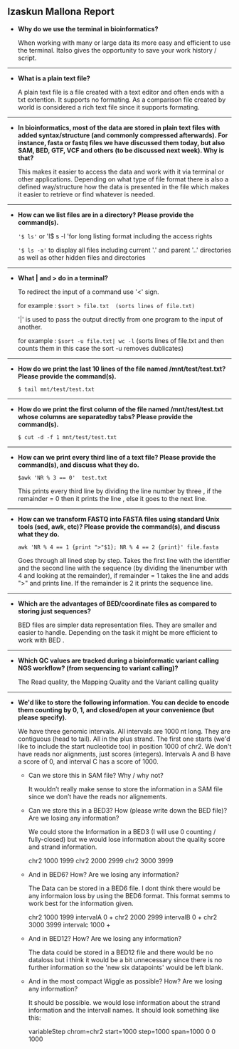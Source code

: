 ## Izaskun Mallona Report



* **Why do we use the terminal in bioinformatics?**

   When working with many or large data its more easy and efficient to use the terminal. Italso gives the opportunity to save your work history / script.


---
* **What is a plain text file?**

   A plain text file is a file created with a text editor and often ends with a txt extention. It supports no formating. As a comparison file created by world is considered a rich text file since it supports formating. 


---
* **In bioinformatics, most of the data are stored in plain text files with added syntax/structure (and commonly compressed afterwards). For instance, fasta or fastq files we have discussed them today, but also SAM, BED, GTF, VCF and others (to be discussed next week). Why is that?**

   This makes it easier to access the data and work with it via terminal or other applications. Depending on what type of file format there is also a defined way/structure how the data is presented in the file which makes it easier to retrieve or find whatever is needed.

---
* **How can we list files are in a directory? Please provide the command(s).**


   ``` '$ ls' ```
   or 'l$ s -l 'for long listing format including the access rights

   ``` '$ ls -a' ``` to display all files including current '.' and parent '..' directories as well as other hidden files and directories

---
* **What | and > do in a terminal?**


   To redirect the input of a command use '<' sign.

   for example : ``` $sort > file.txt  (sorts lines of file.txt) ```



   '|' is used to pass  the output directly from one program to the input of another.

   for example : ``` $sort -u file.txt| wc -l ``` (sorts lines of file.txt and then counts them in this case the sort -u removes dublicates)


---
* **How do we print the last 10 lines of the file named /mnt/test/test.txt? Please provide the command(s).**

   ``` $ tail mnt/test/test.txt ```


---
* **How do we print the first column of the file named /mnt/test/test.txt whose columns are separatedby tabs? Please provide the command(s).**

   ``` $ cut -d -f 1 mnt/test/test.txt ```

---
* **How can we print every third line of a text file? Please provide the command(s), and discuss what they do.**

   ``` $awk 'NR % 3 == 0'  test.txt ```

   This prints every third line by dividing the line number by three , if the remainder = 0 then it prints the line , else it goes to the next line.



---
* **How can we transform FASTQ into FASTA files using standard Unix tools (sed, awk, etc)? Please provide the command(s), and discuss what they do.**

   ``` awk 'NR % 4 == 1 {print ">"$1}; NR % 4 == 2 {print}' file.fasta ```
   
   Goes through all lined step by step. Takes the first line with the identifier and the second line with the sequence (by dividing the linenumber with 4 and looking at the remainder), if remainder = 1 takes the line and adds ">" and prints line. If the remainder is 2 it prints the sequence line.
   
   
---
* **Which are the advantages of BED/coordinate files as compared to storing just sequences?**

   BED files are simpler data representation files. They are smaller and easier to handle. Depending on the task it might be more efficient to work with BED .

---
* **Which QC values are tracked during a bioinformatic variant calling NGS workflow? (from sequencing to variant calling)?**

   The Read quality, the Mapping Quality and the Variant calling quality


---
* **We'd like to store the following information. You can decide to encode them counting by 0, 1, and closed/open at your convenience (but please specify).**

   We have three genomic intervals. All intervals are 1000 nt long. They are contiguous (head to tail). All in the plus strand. The first one starts (we'd like to include the start nucleotide too) in position 1000 of chr2. We don't have reads nor alignments, just scores (integers). Intervals A and B have a score of 0, and interval C has a score of 1000.

 
   * Can we store this in SAM file? Why / why not?
    
      It wouldn’t really make sense to store the information in a SAM file since we don’t have the reads nor alignements. 
    

    * Can we store this in a BED3? How (please write down the BED file)? Are we losing any information?
     
      We could store the Information in a BED3 (I will use 0 counting / fully-closed) but we would lose information about the quality score and strand information.
      
      chr2 1000 1999 
      chr2 2000 2999
      chr2 3000 3999

    * And in BED6? How? Are we losing any information?
    
      The Data can be stored in a BED6 file. I dont think there would be any informaion loss by using the BED6 format. This format semms to work best for the information given.
      
      chr2 1000 1999 intervalA 0 +
      chr2 2000 2999 intervalB 0 +
      chr2 3000 3999 intervalc 1000 +

    * And in BED12? How? Are we losing any information?
    
      The data could be stored in a BED12 file and there would be no dataloss but i think it would be a bit unnecessary since there is no further information so the 'new six datapoints' would be left blank.
      
    * And in the most compact Wiggle as possible? How? Are we losing any information?

      It should be possible. we would lose information about the strand information and the intervall names. It should look something like this:
   
      variableStep chrom=chr2 start=1000 step=1000 span=1000
      0
      0
      1000
   
